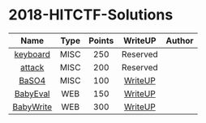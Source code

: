 # 2018-HITCTF-Solutions


|Name|Type|Points|WriteUP|Author|
|:-:|:-:|:-:|:-:|:-:|
|[keyboard](https://github.com/WangYihang/SniperOJ-WriteUps/tree/master/misc/misc250-keyboard)|MISC|250|Reserved|
|[attack](https://github.com/WangYihang/SniperOJ-WriteUps/tree/master/misc/misc200-attack)|MISC|200|Reserved|
|[BaSO4](https://github.com/WangYihang/SniperOJ-WriteUps/tree/master/misc/misc100-baso4)|MISC|100|[WriteUP](https://github.com/WangYihang/SniperOJ-WriteUps/blob/master/misc/misc100-baso4/decode_32_64.py)|
|[BabyEval](https://github.com/WangYihang/SniperOJ-WriteUps/tree/master/web/web150-babyeval/src)|WEB|150|[WriteUP](https://github.com/WangYihang/SniperOJ-WriteUps/tree/master/web/web150-babyeval/solution)|
|[BabyWrite](https://github.com/WangYihang/SniperOJ-WriteUps/tree/master/web/web300-babywrite/src)|WEB|300|[WriteUP](https://github.com/WangYihang/SniperOJ-WriteUps/tree/master/web/web300-babywrite/solution)|

